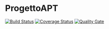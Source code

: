 # ProgettoAPT

[![Build Status](https://travis-ci.org/laviniadd/progettoAPT.svg?branch=master)](https://travis-ci.org/laviniadd/progettoAPT)
[![Coverage Status](https://coveralls.io/repos/github/laviniadd/progettoAPT/badge.svg?branch=master)](https://coveralls.io/github/laviniadd/progettoAPT?branch=master)
[![Quality Gate](https://sonarcloud.io/api/project_badges/measure?project=com.myproject.app%3Aprogetto&metric=alert_status)](https://sonarcloud.io/dashboard?id=com.myproject.app%3Aprogetto)

